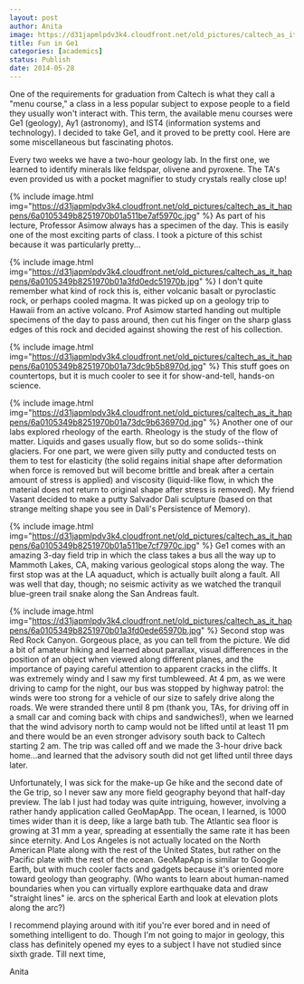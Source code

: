 ```yaml
---
layout: post
author: Anita
image: https://d31japmlpdv3k4.cloudfront.net/old_pictures/caltech_as_it_happens/6a0105349b8251970b01a3fd0edb8b970b.jpg
title: Fun in Ge1
categories: [academics]
status: Publish
date: 2014-05-28
---
```



One of the requirements for graduation from Caltech is what they call a "menu course," a class in a less popular subject to expose people to a field they usually won't interact with. This term, the available menu courses were Ge1 (geology), Ay1 (astronomy), and IST4 (information systems and technology). I decided to take Ge1, and it proved to be pretty cool. Here are some miscellaneous but fascinating photos.

Every two weeks we have a two-hour geology lab. In the first one, we learned to identify minerals like feldspar, olivene and pyroxene. The TA's even provided us with a pocket magnifier to study crystals really close up!

{% include image.html img="https://d31japmlpdv3k4.cloudfront.net/old_pictures/caltech_as_it_happens/6a0105349b8251970b01a511be7af5970c.jpg" %}
As part of his lecture, Professor Asimow always has a specimen of the day. This is easily one of the most exciting parts of class. I took a picture of this schist because it was particularly pretty...


{% include image.html img="https://d31japmlpdv3k4.cloudfront.net/old_pictures/caltech_as_it_happens/6a0105349b8251970b01a3fd0edc51970b.jpg" %}
I don't quite remember what kind of rock this is, either volcanic basalt or pyroclastic rock, or perhaps cooled magma. It was picked up on a geology trip to Hawaii from an active volcano. Prof Asimow started handing out multiple specimens of the day to pass around, then cut his finger on the sharp glass edges of this rock and decided against showing the rest of his collection.


{% include image.html img="https://d31japmlpdv3k4.cloudfront.net/old_pictures/caltech_as_it_happens/6a0105349b8251970b01a73dc9b5b8970d.jpg" %}
This stuff goes on countertops, but it is much cooler to see it for show-and-tell, hands-on science.


{% include image.html img="https://d31japmlpdv3k4.cloudfront.net/old_pictures/caltech_as_it_happens/6a0105349b8251970b01a73dc9b636970d.jpg" %}
Another one of our labs explored rheology of the earth. Rheology is the study of the flow of matter. Liquids and gases usually flow, but so do some solids--think glaciers. For one part, we were given silly putty and conducted tests on them to test for elasticity (the solid regains initial shape after deformation when force is removed but will become brittle and break after a certain amount of stress is applied) and viscosity (liquid-like flow, in which the material does not return to original shape after stress is removed). My friend Vasant decided to make a putty Salvador Dali sculpture (based on that strange melting shape you see in Dali's Persistence of Memory).


{% include image.html img="https://d31japmlpdv3k4.cloudfront.net/old_pictures/caltech_as_it_happens/6a0105349b8251970b01a511be7cf7970c.jpg" %}
Ge1 comes with an amazing 3-day field trip in which the class takes a bus all the way up to Mammoth Lakes, CA, making various geological stops along the way. The first stop was at the LA aquaduct, which is actually built along a fault. All was well that day, though; no seismic activity as we watched the tranquil blue-green trail snake along the San Andreas fault.


{% include image.html img="https://d31japmlpdv3k4.cloudfront.net/old_pictures/caltech_as_it_happens/6a0105349b8251970b01a3fd0ede65970b.jpg" %}
Second stop was Red Rock Canyon. Gorgeous place, as you can tell from the picture. We did a bit of amateur hiking and learned about parallax, visual differences in the position of an object when viewed along different planes, and the importance of paying careful attention to apparent cracks in the cliffs. It was extremely windy and I saw my first tumbleweed. At 4 pm, as we were driving to camp for the night, our bus was stopped by highway patrol: the winds were too strong for a vehicle of our size to safely drive along the roads. We were stranded there until 8 pm (thank you, TAs, for driving off in a small car and coming back with chips and sandwiches!), when we learned that the wind advisory north to camp would not be lifted until at least 11 pm and there would be an even stronger advisory south back to Caltech starting 2 am. The trip was called off and we made the 3-hour drive back home...and learned that the advisory south did not get lifted until three days later.

Unfortunately, I was sick for the make-up Ge hike and the second date of the Ge trip, so I never saw any more field geography beyond that half-day preview. The lab I just had today was quite intriguing, however, involving a rather handy application called GeoMapApp. The ocean, I learned, is 1000 times wider than it is deep, like a large bath tub. The Atlantic sea floor is growing at 31 mm a year, spreading at essentially the same rate it has been since eternity. And Los Angeles is not actually located on the North American Plate along with the rest of the United States, but rather on the Pacific plate with the rest of the ocean. GeoMapApp is similar to Google Earth, but with much cooler facts and gadgets because it's oriented more toward geology than geography. (Who wants to learn about human-named boundaries when you can virtually explore earthquake data and draw "straight lines" ie. arcs on the spherical Earth and look at elevation plots along the arc?)

I recommend playing around with it<span style="font-size: 14px;">if you're ever bored and in need of something intelligent to do. Though I'm not going to major in geology, this class has definitely opened my eyes to a subject I have not studied since sixth grade. Till next time,

<span style="font-size: 14px;">Anita

